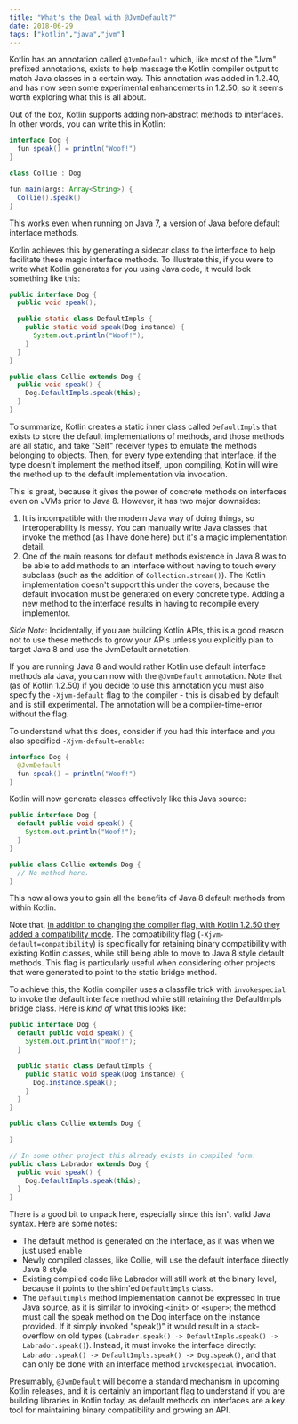```yaml
---
title: "What's the Deal with @JvmDefault?"
date: 2018-06-29
tags: ["kotlin","java","jvm"]
---
```


Kotlin has an annotation called `@JvmDefault` which, like most of the "Jvm" prefixed annotations, exists to help massage the Kotlin compiler output to match Java classes in a certain way. This annotation was added in 1.2.40, and has now seen some experimental enhancements in 1.2.50, so it seems worth exploring what this is all about.

<!--more-->

Out of the box, Kotlin supports adding non-abstract methods to interfaces. In other words, you can write this in Kotlin:

```java
interface Dog {
  fun speak() = println("Woof!")
}

class Collie : Dog

fun main(args: Array<String>) {
  Collie().speak()
}
```

This works even when running on Java 7, a version of Java before default interface methods.

Kotlin achieves this by generating a sidecar class to the interface to help facilitate these magic interface methods. To illustrate this, if you were to write what Kotlin generates for you using Java code, it would look something like this:

```java
public interface Dog {
  public void speak();

  public static class DefaultImpls {
    public static void speak(Dog instance) {
      System.out.println("Woof!");
    }
  }
}

public class Collie extends Dog {
  public void speak() {
    Dog.DefaultImpls.speak(this);
  }
}
```

To summarize, Kotlin creates a static inner class called `DefaultImpls` that exists to store the default implementations of methods, and those methods are all static, and take "Self" receiver types to emulate the methods belonging to objects. Then, for every type extending that interface, if the type doesn't implement the method itself, upon compiling, Kotlin will wire the method up to the default implementation via invocation.

This is great, because it gives the power of concrete methods on interfaces even on JVMs prior to Java 8. However, it has two major downsides:

1. It is incompatible with the modern Java way of doing things, so interoperability is messy. You can manually write Java classes that invoke the method (as I have done here) but it's a magic implementation detail.
1. One of the main reasons for default methods existence in Java 8 was to be able to add methods to an interface without having to touch every subclass (such as the addition of `Collection.stream()`). The Kotlin implementation doesn't support this under the covers, because the default invocation must be generated on every concrete type. Adding a new method to the interface results in having to recompile every implementor.

*Side Note*: Incidentally, if you are building Kotlin APIs, this is a good reason not to use these methods to grow your APIs unless you explicitly plan to target Java 8 and use the JvmDefault annotation.

If you are running Java 8 and would rather Kotlin use default interface methods ala Java, you can now with the `@JvmDefault` annotation. Note that (as of Kotlin 1.2.50) if you decide to use this annotation you must also specify the `-Xjvm-default` flag to the compiler - this is disabled by default and is still experimental. The annotation will be a compiler-time-error without the flag.

To understand what this does, consider if you had this interface and you also specified `-Xjvm-default=enable`:

```java
interface Dog {
  @JvmDefault
  fun speak() = println("Woof!")
}
```

Kotlin will now generate classes effectively like this Java source:

```java
public interface Dog {
  default public void speak() {
    System.out.println("Woof!");
  }
}

public class Collie extends Dog {
  // No method here.
}
```

This now allows you to gain all the benefits of Java 8 default methods from within Kotlin.

Note that, [in addition to changing the compiler flag, with Kotlin 1.2.50 they added a compatibility mode](https://blog.jetbrains.com/kotlin/2018/06/kotlin-1-2-50-is-out/). The compatibility flag (`-Xjvm-default=compatibility`) is specifically for retaining binary compatibility with existing Kotlin classes, while still being able to move to Java 8 style default methods. This flag is particularly useful when considering other projects that were generated to point to the static bridge method.

To achieve this, the Kotlin compiler uses a classfile trick with `invokespecial` to invoke the default interface method while still retaining the DefaultImpls bridge class. Here is *kind of* what this looks like:

```java
public interface Dog {
  default public void speak() {
    System.out.println("Woof!");
  }

  public static class DefaultImpls {
    public static void speak(Dog instance) {
      Dog.instance.speak();
    }
  }
}

public class Collie extends Dog {

}

// In some other project this already exists in compiled form:
public class Labrador extends Dog {
  public void speak() {
    Dog.DefaultImpls.speak(this);
  }
}
```

There is a good bit to unpack here, especially since this isn't valid Java syntax. Here are some notes:

* The default method is generated on the interface, as it was when we just used `enable`
* Newly compiled classes, like Collie, will use the default interface directly Java 8 style.
* Existing compiled code like Labrador will still work at the binary level, because it points to the shim'ed `DefaultImpls` class.
* The `DefaultImpls` method implementation cannot be expressed in true Java source, as it is similar to invoking `<init>` or `<super>`; the method must call the speak method on the Dog interface on the instance provided. If it simply invoked "speak()" it would result in a stack-overflow on old types (`Labrador.speak() -> DefaultImpls.speak() -> Labrador.speak()`). Instead, it must invoke the interface directly: `Labrador.speak() -> DefaultImpls.speak() -> Dog.speak()`, and that can only be done with an interface method `invokespecial` invocation.

Presumably, `@JvmDefault` will become a standard mechanism in upcoming Kotlin releases, and it is certainly an important flag to understand if you are building libraries in Kotlin today, as default methods on interfaces are a key tool for maintaining binary compatibility and growing an API.
